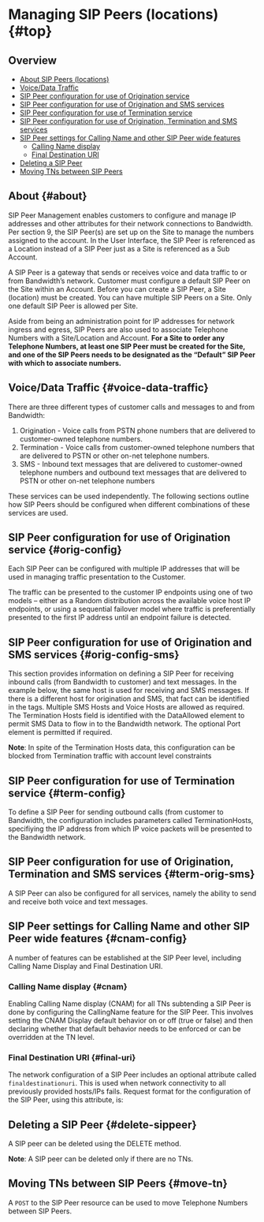 # Managing SIP Peers (locations) {#top}

## Overview

* [About SIP Peers (locations)](#about)
* [Voice/Data Traffic](#voice-data-traffic)
* [SIP Peer configuration for use of Origination service](#orig-config)
* [SIP Peer configuration for use of Origination and SMS services](#orig-config-sms)
* [SIP Peer configuration for use of Termination service](#term-config)
* [SIP Peer configuration for use of Origination, Termination and SMS services](#term-orig-sms)
* [SIP Peer settings for Calling Name and other SIP Peer wide features](#cnam-config)
  * [Calling Name display](#cnam)
  * [Final Destination URI](#final-uri)
* [Deleting a SIP Peer](#delete-sippeer)
* [Moving TNs between SIP Peers](#move-tn)

## About {#about}

SIP Peer Management enables customers to configure and manage IP addresses and other attributes for their network connections to Bandwidth. Per section 9, the SIP Peer(s) are set up on the Site to manage the numbers assigned to the account.  In the User Interface, the SIP Peer is referenced as a Location instead of a SIP Peer just as a Site is referenced as a Sub Account.

A SIP Peer is a gateway that sends or receives voice and data traffic to or from Bandwidth’s network. Customer must configure a default SIP Peer on the Site within an Account. Before you can create a SIP Peer, a Site (location) must be created. You can have multiple SIP Peers on a Site. Only one default SIP Peer is allowed per Site.

Aside from being an administration point for IP addresses for network ingress and egress, SIP Peers are also used to associate Telephone Numbers with a Site/Location and Account.  **For a Site to order any Telephone Numbers, at least one SIP Peer must be created for the Site, and one of the SIP Peers needs to be designated as the “Default” SIP Peer with which to associate numbers.**

## Voice/Data Traffic {#voice-data-traffic}

There are three different types of customer calls and messages to and from Bandwidth:

1. Origination - Voice calls from PSTN phone numbers that are delivered to customer-owned telephone numbers.
2. Termination - Voice calls from customer-owned telephone numbers that are delivered to PSTN or other on-net telephone numbers.
3. SMS - Inbound text messages that are delivered to customer-owned telephone numbers and outbound text messages that are delivered to PSTN or other on-net telephone numbers

These services can be used independently.  The following sections outline how SIP Peers should be configured when different combinations of these services are used.

## SIP Peer configuration for use of Origination service {#orig-config}

Each SIP Peer can be configured with multiple IP addresses that will be used in managing traffic presentation to the Customer.

The traffic can be presented to the customer IP endpoints using one of two models – either as a Random distribution across the available voice host IP endpoints, or using a sequential failover model where traffic is preferentially presented to the first IP address until an endpoint failure is detected.

## SIP Peer configuration for use of Origination and SMS services {#orig-config-sms}

This section provides information on defining a SIP Peer for receiving inbound calls (from Bandwidth to customer) and text messages. In the example below, the same host is used for receiving and SMS messages. If there is a different host for origination and SMS, that fact can be identified in the tags. Multiple SMS Hosts and Voice Hosts are allowed as required.  The Termination Hosts field is identified with the DataAllowed element to permit SMS Data to flow in to the Bandwidth network.   The optional Port element is permitted if required.

**Note**: In spite of the Termination Hosts data, this configuration can be blocked from Termination traffic with account level constraints

## SIP Peer configuration for use of Termination service {#term-config}

To define a SIP Peer for sending outbound calls (from customer to Bandwidth, the configuration includes parameters called TerminationHosts, specifiying the IP address from which IP voice packets will be presented to the Bandwidth network.


## SIP Peer configuration for use of Origination, Termination and SMS services {#term-orig-sms}

A SIP Peer can also be configured for all services, namely the ability to send and receive both voice and text messages.

## SIP Peer settings for Calling Name and other SIP Peer wide features {#cnam-config}

A number of features can be established at the SIP Peer level, including Calling Name Display and Final Destination URI.

### Calling Name display {#cnam}

Enabling Calling Name display (CNAM) for all TNs subtending a SIP Peer is done by configuring the CallingName feature for the SIP Peer.   This involves setting the CNAM Display default behavior on or off (true or false) and then declaring whether that default behavior needs to be enforced or can be overridden at the TN level.

### Final Destination URI {#final-uri}

The network configuration of a SIP Peer includes an optional attribute called `finaldestinationuri`. This is used when network connectivity to all previously provided hosts/IPs fails. Request format for the configuration of the SIP Peer, using this attribute, is:

## Deleting a SIP Peer {#delete-sippeer}

A SIP peer can be deleted using the DELETE method.

**Note**:  A SIP peer can be deleted only if there are no TNs.

## Moving TNs between SIP Peers {#move-tn}

A <code class="post">POST</code> to the SIP Peer resource can be used to move Telephone Numbers between SIP Peers.
